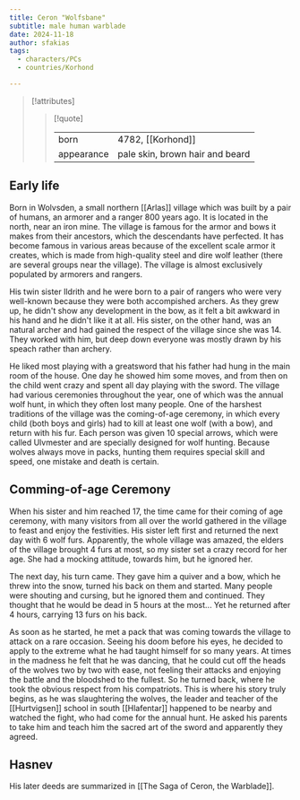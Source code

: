 ```yaml
---
title: Ceron "Wolfsbane"
subtitle: male human warblade
date: 2024-11-18
author: sfakias
tags:
  - characters/PCs
  - countries/Korhond

---
```

> [!attributes]
> 
> > [!quote]
> >
> > | | |
> > | --- | --- |
> > | born | 4782, [[Korhond]] |
> > | appearance | pale skin, brown hair and beard |

## Early life

Born in Wolvsden, a small northern [[Arlas]] village which was built by a pair of humans, an armorer and a ranger 800 years ago. It is located in the north, near an iron mine. The village is famous for the armor and bows it makes from their ancestors, which the descendants have perfected. It has become famous in various areas because of the excellent scale armor it creates, which is made from high-quality steel and dire wolf leather (there are several groups near the village). The village is almost exclusively populated by armorers and rangers.

His twin sister Ildrith and he were born to a pair of rangers who were very well-known because they were both accompished archers. As they grew up, he didn't show any development in the bow, as it felt a bit awkward in his hand and he didn't like it at all. His sister, on the other hand, was an natural archer and had gained the respect of the village since she was 14. They worked with him, but deep down everyone was mostly drawn by his speach rather than archery.

He liked most playing with a greatsword that his father had hung in the main room of the house. One day he showed him some moves, and from then on the child went crazy and spent all day playing with the sword. The village had various ceremonies throughout the year, one of which was the annual wolf hunt, in which they often lost many people. One of the harshest traditions of the village was the coming-of-age ceremony, in which every child (both boys and girls) had to kill at least one wolf (with a bow), and return with his fur. Each person was given 10 special arrows, which were called Ulvmester and are specially designed for wolf hunting. Because wolves always move in packs, hunting them requires special skill and speed, one mistake and death is certain.

## Comming-of-age Ceremony

When his sister and him reached 17, the time came for their coming of age ceremony, with many visitors from all over the world gathered in the village to feast and enjoy the festivities. His sister left first and returned the next day with 6 wolf furs. Apparently, the whole village was amazed, the elders of the village brought 4 furs at most, so my sister set a crazy record for her age. She had a mocking attitude, towards him, but he ignored her.

The next day, his turn came. They gave him a quiver and a bow, which he threw into the snow, turned his back on them and started. Many people were shouting and cursing, but he ignored them and continued. They thought that he would be dead in 5 hours at the most... Yet he returned after 4 hours, carrying 13 furs on his back.

As soon as he started, he met a pack that was coming towards the village to attack on a rare occasion. Seeing his doom before his eyes, he decided to apply to the extreme what he had taught himself for so many years. At times in the madness he felt that he was dancing, that he could cut off the heads of the wolves two by two with ease, not feeling their attacks and enjoying the battle and the bloodshed to the fullest. So he turned back, where he took the obvious respect from his compatriots. This is where his story truly begins, as he was slaughtering the wolves, the leader and teacher of the [[Hurtvigsen]] school in south [[Hlafentar]] happened to be nearby and watched the fight, who had come for the annual hunt. He asked his parents to take him and teach him the sacred art of the sword and apparently they agreed.

## Hasnev

His later deeds are summarized in [[The Saga of Ceron, the Warblade]].
